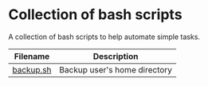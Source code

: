 # Collection of bash scripts
A collection of bash scripts to help automate simple tasks.

| Filename | Description |
| --- | --- |
| [backup.sh](https://github.com/spatterson78/bash/blob/main/backup.sh) | Backup user's home directory |
